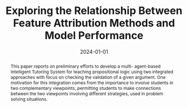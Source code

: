 ---
title: 'Exploring the Relationship Between Feature Attribution Methods and Model Performance'

# Authors
# If you created a profile for a user (e.g. the default `admin` user), write the username (folder name) here
# and it will be replaced with their full name and linked to their profile.
authors:
  - admin
  - Claudio Silva
  - Luis Gustavo Nonato

# Author notes (optional)
#author_notes:
#  - 'Equal contribution'
#  - 'Equal contribution'

date: '2024-01-01'

# Schedule page publish date (NOT publication's date).
publishDate: '2024-02-22T17:03:41.217947Z'

# Publication type.
# Accepts a single type but formatted as a YAML list (for Hugo requirements).
# Enter a publication type from the CSL standard.
publication_types: ['paper-conference']

# Publication name and optional abbreviated publication name.
publication: In *AI for Education Workshop at AAAI 2024*
publication_short: In *AI4Ed-AAAI*

abstract: 'This paper reports on preliminary efforts to develop a multi- agent-based Intelligent Tutoring System for teaching propositional logic using two integrated approaches with focus on checking the validation of a given argument. One motivation for this integration comes from the importance to involve students in two complementary viewpoints, permitting students to make connections between the two viewpoints involving different strategies, used in problem solving situations.'

# Summary. An optional shortened abstract.
#summary: Lorem ipsum dolor sit amet, consectetur adipiscing elit. Duis posuere tellus ac convallis placerat. Proin tincidunt magna sed ex sollicitudin condimentum.

tags: [Education, XAI, AI]

# Display this page in the Featured widget?
featured: true

# Custom links (uncomment lines below)
# links:
# - name: Custom Link
#   url: http://example.org

url_pdf: 'https://proceedings.mlr.press/v257/silva24a.html'
#url_code: 'https://github.com/HugoBlox/hugo-blox-builder'
#url_dataset: 'https://github.com/HugoBlox/hugo-blox-builder'
url_poster: 'https://www.priscyllasilva.com.br/publication/ai4ed-aaai-2024/poster.pdf'
#url_project: ''
#url_slides: ''
#url_source: 'https://github.com/HugoBlox/hugo-blox-builder'
#url_video: 'https://youtube.com'

# Featured image
# To use, add an image named `featured.jpg/png` to your page's folder.
image:
  caption: ''
  focal_point: ''
  preview_only: false

# Associated Projects (optional).
#   Associate this publication with one or more of your projects.
#   Simply enter your project's folder or file name without extension.
#   E.g. `internal-project` references `content/project/internal-project/index.md`.
#   Otherwise, set `projects: []`.
#projects:
#  - Marvin

# Slides (optional).
#   Associate this publication with Markdown slides.
#   Simply enter your slide deck's filename without extension.
#   E.g. `slides: "example"` references `content/slides/example/index.md`.
#   Otherwise, set `slides: ""`.
#slides: example
---